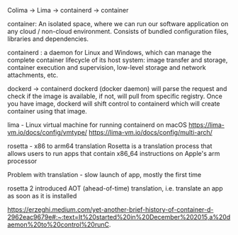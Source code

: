 
Colima -> Lima -> containerd -> container

container: An isolated space, where we can run our software application on any cloud / non-cloud environment. Consists of bundled configuration files, libraries and dependencies.

containerd : a daemon for Linux and Windows, which can manage the complete container lifecycle of its host system: image transfer and storage, container execution and supervision, low-level storage and network attachments, etc.

dockerd -> containerd
dockerd (docker daemon) will parse the request and check if the image is available, if not, will pull from specific registry. Once you have image, dockerd will shift control to containerd which will create container using that image.

lima - Linux virtual machine for running containerd on macOS
https://lima-vm.io/docs/config/vmtype/
https://lima-vm.io/docs/config/multi-arch/

rosetta - x86 to arm64 translation
Rosetta is a translation process that allows users to run apps that contain x86_64 instructions on Apple's arm processor

Problem with translation - 
slow launch of app, mostly the first time

rosetta 2 introduced AOT (ahead-of-time) translation, i.e. translate an app as soon as it is installed



https://erzeghi.medium.com/yet-another-brief-history-of-container-d-2962eac9679e#:~:text=It%20started%20in%20December%202015,a%20daemon%20to%20control%20runC.






